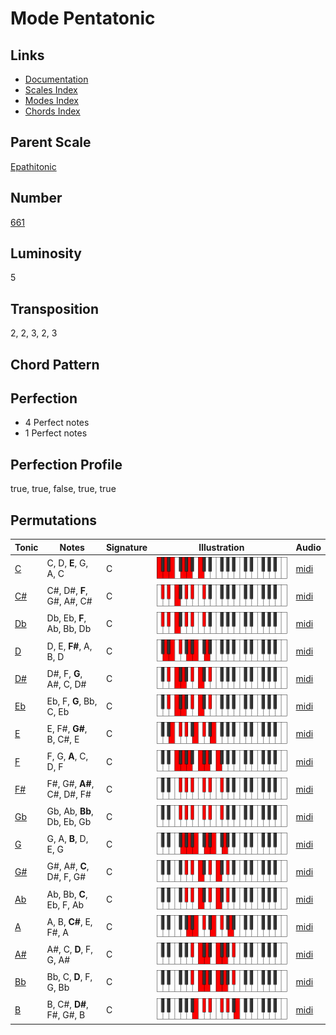 # Mode Pentatonic

## Links

- [Documentation](README.md)
- [Scales Index](Scales.md)
- [Modes Index](Modes.md)
- [Chords Index](Chords.md)

## Parent Scale

[Epathitonic](ScaleEpathitonic.md)

## Number

[661](https://ianring.com/musictheory/scales/661)

## Luminosity

5

## Transposition

2, 2, 3, 2, 3

## Chord Pattern



## Perfection

- 4 Perfect notes
- 1 Perfect notes

## Perfection Profile

true, true, false, true, true

## Permutations

| Tonic | Notes | Signature | Illustration | Audio |
|-------|-------|-----------|--------------|-------|
| [C](ModeCNaturalPentatonic.md) | C, D, **E**, G, A, C | C | ![CNaturalPentatonic](ModeCNaturalPentatonic.png) | [midi](https://github.com/edipermadi/music/blob/main/docs/ModeCNaturalPentatonic.mid?raw=true) |
| [C#](ModeCSharpPentatonic.md) | C#, D#, **F**, G#, A#, C# | C | ![CSharpPentatonic](ModeCSharpPentatonic.png) | [midi](https://github.com/edipermadi/music/blob/main/docs/ModeCSharpPentatonic.mid?raw=true) |
| [Db](ModeDFlatPentatonic.md) | Db, Eb, **F**, Ab, Bb, Db | C | ![DFlatPentatonic](ModeDFlatPentatonic.png) | [midi](https://github.com/edipermadi/music/blob/main/docs/ModeDFlatPentatonic.mid?raw=true) |
| [D](ModeDNaturalPentatonic.md) | D, E, **F#**, A, B, D | C | ![DNaturalPentatonic](ModeDNaturalPentatonic.png) | [midi](https://github.com/edipermadi/music/blob/main/docs/ModeDNaturalPentatonic.mid?raw=true) |
| [D#](ModeDSharpPentatonic.md) | D#, F, **G**, A#, C, D# | C | ![DSharpPentatonic](ModeDSharpPentatonic.png) | [midi](https://github.com/edipermadi/music/blob/main/docs/ModeDSharpPentatonic.mid?raw=true) |
| [Eb](ModeEFlatPentatonic.md) | Eb, F, **G**, Bb, C, Eb | C | ![EFlatPentatonic](ModeEFlatPentatonic.png) | [midi](https://github.com/edipermadi/music/blob/main/docs/ModeEFlatPentatonic.mid?raw=true) |
| [E](ModeENaturalPentatonic.md) | E, F#, **G#**, B, C#, E | C | ![ENaturalPentatonic](ModeENaturalPentatonic.png) | [midi](https://github.com/edipermadi/music/blob/main/docs/ModeENaturalPentatonic.mid?raw=true) |
| [F](ModeFNaturalPentatonic.md) | F, G, **A**, C, D, F | C | ![FNaturalPentatonic](ModeFNaturalPentatonic.png) | [midi](https://github.com/edipermadi/music/blob/main/docs/ModeFNaturalPentatonic.mid?raw=true) |
| [F#](ModeFSharpPentatonic.md) | F#, G#, **A#**, C#, D#, F# | C | ![FSharpPentatonic](ModeFSharpPentatonic.png) | [midi](https://github.com/edipermadi/music/blob/main/docs/ModeFSharpPentatonic.mid?raw=true) |
| [Gb](ModeGFlatPentatonic.md) | Gb, Ab, **Bb**, Db, Eb, Gb | C | ![GFlatPentatonic](ModeGFlatPentatonic.png) | [midi](https://github.com/edipermadi/music/blob/main/docs/ModeGFlatPentatonic.mid?raw=true) |
| [G](ModeGNaturalPentatonic.md) | G, A, **B**, D, E, G | C | ![GNaturalPentatonic](ModeGNaturalPentatonic.png) | [midi](https://github.com/edipermadi/music/blob/main/docs/ModeGNaturalPentatonic.mid?raw=true) |
| [G#](ModeGSharpPentatonic.md) | G#, A#, **C**, D#, F, G# | C | ![GSharpPentatonic](ModeGSharpPentatonic.png) | [midi](https://github.com/edipermadi/music/blob/main/docs/ModeGSharpPentatonic.mid?raw=true) |
| [Ab](ModeAFlatPentatonic.md) | Ab, Bb, **C**, Eb, F, Ab | C | ![AFlatPentatonic](ModeAFlatPentatonic.png) | [midi](https://github.com/edipermadi/music/blob/main/docs/ModeAFlatPentatonic.mid?raw=true) |
| [A](ModeANaturalPentatonic.md) | A, B, **C#**, E, F#, A | C | ![ANaturalPentatonic](ModeANaturalPentatonic.png) | [midi](https://github.com/edipermadi/music/blob/main/docs/ModeANaturalPentatonic.mid?raw=true) |
| [A#](ModeASharpPentatonic.md) | A#, C, **D**, F, G, A# | C | ![ASharpPentatonic](ModeASharpPentatonic.png) | [midi](https://github.com/edipermadi/music/blob/main/docs/ModeASharpPentatonic.mid?raw=true) |
| [Bb](ModeBFlatPentatonic.md) | Bb, C, **D**, F, G, Bb | C | ![BFlatPentatonic](ModeBFlatPentatonic.png) | [midi](https://github.com/edipermadi/music/blob/main/docs/ModeBFlatPentatonic.mid?raw=true) |
| [B](ModeBNaturalPentatonic.md) | B, C#, **D#**, F#, G#, B | C | ![BNaturalPentatonic](ModeBNaturalPentatonic.png) | [midi](https://github.com/edipermadi/music/blob/main/docs/ModeBNaturalPentatonic.mid?raw=true) |
